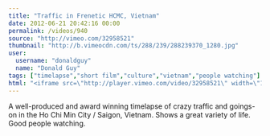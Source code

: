```yaml
---
title: "Traffic in Frenetic HCMC, Vietnam"
date: 2012-06-21 20:42:16 00:00
permalink: /videos/940
source: "http://vimeo.com/32958521"
thumbnail: "http://b.vimeocdn.com/ts/288/239/288239370_1280.jpg"
user:
  username: "donaldguy"
  name: "Donald Guy"
tags: ["timelapse","short film","culture","vietnam","people watching"]
html: "<iframe src=\"http://player.vimeo.com/video/32958521\" width=\"1280\" height=\"720\" frameborder=\"0\" webkitAllowFullScreen mozallowfullscreen allowFullScreen></iframe>"
---
```


A well-produced and award winning timelapse of crazy traffic and goings-on in the Ho Chi Min City / Saigon, Vietnam. Shows a great variety of life. Good people watching.